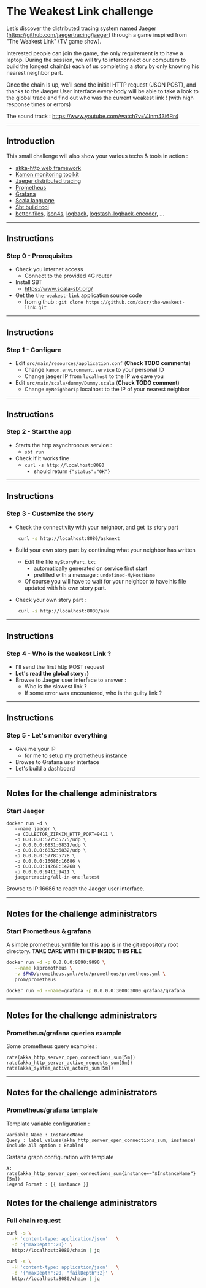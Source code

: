 # The Weakest Link challenge

Let’s discover the distributed tracing system named Jaeger (https://github.com/jaegertracing/jaeger)
through a game inspired from "The Weakest Link" (TV game show).

Interested people can join the game, the only requirement is to have a laptop.
During the session, we will try to interconnect our computers to build the longest
chain(s) each of us completing a story by only knowing his nearest neighbor part.

Once the chain is up, we’ll send the initial HTTP request (JSON POST), and thanks to the Jaeger
User interface every-body will be able to take a look to the global trace and find out who was the
current weakest link ! (with high response times or errors)

The sound track : https://www.youtube.com/watch?v=VJnm43i6Rr4 

---

## Introduction

This small challenge will also show your various techs & tools in action :
+ [akka-http web framework](https://doc.akka.io/docs/akka-http/current/index.html)
+ [Kamon monitoring toolkit](http://kamon.io/documentation/get-started/)
+ [Jaeger distributed tracing](https://jaeger.readthedocs.io/en/latest/)
+ [Prometheus](https://prometheus.io/)
+ [Grafana](https://grafana.com/)
+ [Scala language](https://www.scala-lang.org/)
+ [Sbt build tool](https://www.scala-sbt.org/)
+ [better-files](https://github.com/pathikrit/better-files), 
  [json4s](http://json4s.org/),
  [logback](https://logback.qos.ch/),
  [logstash-logback-encoder](https://github.com/logstash/logstash-logback-encoder),
  ...

---

## Instructions
### Step 0 - Prerequisites

* Check you internet access
  + Connect to the provided 4G router
* Install SBT
  + https://www.scala-sbt.org/
* Get the `the-weakest-link` application source code
  + from github : `git clone https://github.com/dacr/the-weakest-link.git`

---

## Instructions
### Step 1 - Configure

* Edit `src/main/resources/application.conf` (**Check TODO comments**)
  + Change `kamon.environment.service` to your personal ID
  + Change jaeger IP from `localhost` to the IP we gave you
* Edit `src/main/scala/dummy/Dummy.scala` (**Check TODO comment**)
  + Change `myNeighborIp` localhost to the IP of your nearest neighbor 

---

## Instructions
### Step 2 - Start the app

* Starts the http asynchronous service :
    + `sbt run`
* Check if it works fine
    + `curl -s http://localhost:8080`
        - should return `{"status":"OK"}`

---

## Instructions
### Step 3 - Customize the story

* Check the connectivity with your neighbor, and get its story part
    ```bash
     curl -s http://localhost:8080/asknext
    ```

* Build your own story part by continuing what your neighbor has written
  + Edit the file `myStoryPart.txt`
    - automatically generated on service first start
    - prefilled with a message : `undefined-MyHostName`
  + Of course you will have to wait for your neighbor to have his file
    updated with his own story part.
* Check your own story part :
    ```bash
     curl -s http://localhost:8080/ask
    ```

---

## Instructions
### Step 4 - Who is the weakest Link ?

* I'll send the first http POST request
* **Let's read the global story :)**
* Browse to Jaeger user interface to answer :
  + Who is the slowest link ?
  + If some error was encountered, who is the guilty link ?

---

## Instructions
### Step 5 - Let's monitor everything

* Give me your IP
  + for me to setup my prometheus instance
* Browse to Grafana user interface
* Let's build a dashboard

---

## Notes for the challenge administrators
### Start Jaeger

```
docker run -d \
   --name jaeger \
   -e COLLECTOR_ZIPKIN_HTTP_PORT=9411 \
   -p 0.0.0.0:5775:5775/udp \
   -p 0.0.0.0:6831:6831/udp \
   -p 0.0.0.0:6832:6832/udp \
   -p 0.0.0.0:5778:5778 \
   -p 0.0.0.0:16686:16686 \
   -p 0.0.0.0:14268:14268 \
   -p 0.0.0.0:9411:9411 \
   jaegertracing/all-in-one:latest
```

Browse to IP:16686 to reach the Jaeger user interface.

---

## Notes for the challenge administrators
### Start Prometheus & grafana

A simple prometheus.yml file for this app is in the git repository
root directory. **TAKE CARE WITH THE IP INSIDE THIS FILE**

```bash
docker run -d -p 0.0.0.0:9090:9090 \
   --name kapromotheus \
   -v $PWD/prometheus.yml:/etc/prometheus/prometheus.yml \
   prom/prometheus

docker run -d --name=grafana -p 0.0.0.0:3000:3000 grafana/grafana
```

---

## Notes for the challenge administrators
### Prometheus/grafana queries example

Some prometheus query examples :
```
rate(akka_http_server_open_connections_sum[5m])
rate(akka_http_server_active_requests_sum[5m])
rate(akka_system_active_actors_sum[5m])
```

---

## Notes for the challenge administrators
### Prometheus/grafana template

Template variable configuration :
```
Variable Name : InstanceName
Query : label_values(akka_http_server_open_connections_sum, instance)
Include All option : Enabled
```

Grafana graph configuration with template
```
A: rate(akka_http_server_open_connections_sum{instance=~"$InstanceName"}[5m])
Legend Format : {{ instance }}
```

## Notes for the challenge administrators
### Full chain request

```bash
curl -s \
  -H 'content-type: application/json'   \
  -d '{"maxDepth":20}' \
  http://localhost:8080/chain | jq
```

```bash
curl -s \
  -H 'content-type: application/json'   \
  -d '{"maxDepth":20, "failDepth":2}' \
  http://localhost:8080/chain | jq
```
